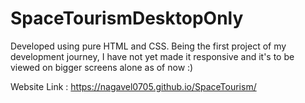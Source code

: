 # SpaceTourismDesktopOnly

Developed using pure HTML and CSS. Being the first project of my development journey, I have not yet made it responsive and it's to be viewed on bigger screens alone as of now :)

Website Link : https://nagavel0705.github.io/SpaceTourism/
